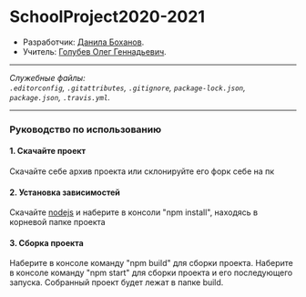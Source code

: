 # SchoolProject2020-2021

* Разработчик: [Данила Боханов](https://github.com/danilaBohanovSchoolProjects).
* Учитель: [Голубев Олег Геннадьевич](https://sch1329.mskobr.ru/teacher-card/golubev_oleg_gennad_evich).

---

_Служебные файлы:_<br>
_`.editorconfig`, `.gitattributes`, `.gitignore`, `package-lock.json`, `package.json`, `.travis.yml`._

---

### Руководство по использованию

#### 1. Скачайте проект

Скачайте себе архив проекта или склонируйте его форк себе на пк

#### 2. Установка зависимостей

Скачайте [nodejs](https://nodejs.org/en/) и наберите в консоли "npm install", находясь в корневой папке проекта

#### 3. Сборка проекта

Наберите в консоле команду "npm build" для сборки проекта. Наберите в консоле команду "npm start" для сборки 
проекта и его последующего запуска. Собранный проект будет лежат в папке build.
